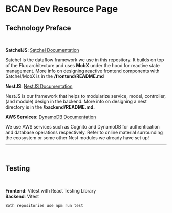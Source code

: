 # BCAN Dev Resource Page

## Technology Preface

<br>

**SatchelJS**: [Satchel Documentation](https://microsoft.github.io/satcheljs/book/)

   Satchel is the dataflow framework we use in this repository. It builds on top of the Flux architecture and uses **MobX** under the hood for reactive state management. More info on designing reactive frontend components with Satchel/MobX is in the **/frontend/README.md**

**NestJS**: [NestJS Documentation](https://docs.nestjs.com/)

   NestJS is our framework that helps to modularize service, model, controller, (and module) design in the backend. More info on designing a nest directory is in the **/backend/README.md.**

**AWS Services**: [DynamoDB Documentation](https://docs.aws.amazon.com/amazondynamodb/latest/APIReference/API_GetItem.html)

   We use AWS services such as Cognito and DynamoDB for authentication and database operations respectively. Refer to online material surrounding the ecosystem or some other Nest modules we already have set up!

---
<br>

## Testing

<br>

**Frontend**: Vitest with React Testing Library
<br>
**Backend**: Vitest

    Both repositories use npm run test